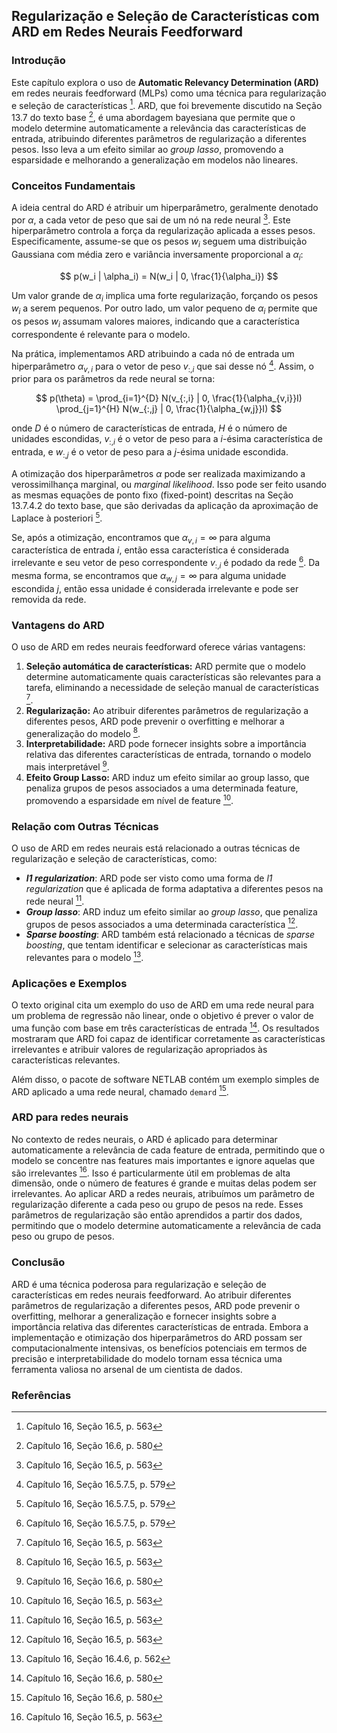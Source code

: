 ## Regularização e Seleção de Características com ARD em Redes Neurais Feedforward

### Introdução
Este capítulo explora o uso de **Automatic Relevancy Determination (ARD)** em redes neurais feedforward (MLPs) como uma técnica para regularização e seleção de características [^563]. ARD, que foi brevemente discutido na Seção 13.7 do texto base [^580], é uma abordagem bayesiana que permite que o modelo determine automaticamente a relevância das características de entrada, atribuindo diferentes parâmetros de regularização a diferentes pesos. Isso leva a um efeito similar ao *group lasso*, promovendo a esparsidade e melhorando a generalização em modelos não lineares.

### Conceitos Fundamentais
A ideia central do ARD é atribuir um hiperparâmetro, geralmente denotado por $\alpha$, a cada vetor de peso que sai de um nó na rede neural [^563]. Este hiperparâmetro controla a força da regularização aplicada a esses pesos. Especificamente, assume-se que os pesos $w_i$ seguem uma distribuição Gaussiana com média zero e variância inversamente proporcional a $\alpha_i$:

$$ p(w_i | \alpha_i) = N(w_i | 0, \frac{1}{\alpha_i}) $$

Um valor grande de $\alpha_i$ implica uma forte regularização, forçando os pesos $w_i$ a serem pequenos. Por outro lado, um valor pequeno de $\alpha_i$ permite que os pesos $w_i$ assumam valores maiores, indicando que a característica correspondente é relevante para o modelo.

Na prática, implementamos ARD atribuindo a cada nó de entrada um hiperparâmetro $\alpha_{v,i}$ para o vetor de peso $v_{:,i}$ que sai desse nó [^579]. Assim, o prior para os parâmetros da rede neural se torna:

$$ p(\theta) = \prod_{i=1}^{D} N(v_{:,i} | 0, \frac{1}{\alpha_{v,i}}I) \prod_{j=1}^{H} N(w_{:,j} | 0, \frac{1}{\alpha_{w,j}}I) $$

onde $D$ é o número de características de entrada, $H$ é o número de unidades escondidas, $v_{:,i}$ é o vetor de peso para a $i$-ésima característica de entrada, e $w_{:,j}$ é o vetor de peso para a $j$-ésima unidade escondida.

A otimização dos hiperparâmetros $\alpha$ pode ser realizada maximizando a verossimilhança marginal, ou *marginal likelihood*. Isso pode ser feito usando as mesmas equações de ponto fixo (fixed-point) descritas na Seção 13.7.4.2 do texto base, que são derivadas da aplicação da aproximação de Laplace à posteriori [^579].

Se, após a otimização, encontramos que $\alpha_{v,i} = \infty$ para alguma característica de entrada $i$, então essa característica é considerada irrelevante e seu vetor de peso correspondente $v_{:,i}$ é podado da rede [^579]. Da mesma forma, se encontramos que $\alpha_{w,j} = \infty$ para alguma unidade escondida $j$, então essa unidade é considerada irrelevante e pode ser removida da rede.

### Vantagens do ARD

O uso de ARD em redes neurais feedforward oferece várias vantagens:

1.  **Seleção automática de características:** ARD permite que o modelo determine automaticamente quais características são relevantes para a tarefa, eliminando a necessidade de seleção manual de características [^563].
2.  **Regularização:** Ao atribuir diferentes parâmetros de regularização a diferentes pesos, ARD pode prevenir o overfitting e melhorar a generalização do modelo [^563].
3.  **Interpretabilidade:** ARD pode fornecer insights sobre a importância relativa das diferentes características de entrada, tornando o modelo mais interpretável [^580].
4. **Efeito Group Lasso:** ARD induz um efeito similar ao group lasso, que penaliza grupos de pesos associados a uma determinada feature, promovendo a esparsidade em nível de feature [^563].

### Relação com Outras Técnicas

O uso de ARD em redes neurais está relacionado a outras técnicas de regularização e seleção de características, como:

*   ***l1 regularization***: ARD pode ser visto como uma forma de *l1 regularization* que é aplicada de forma adaptativa a diferentes pesos na rede neural [^563].
*   ***Group lasso***: ARD induz um efeito similar ao *group lasso*, que penaliza grupos de pesos associados a uma determinada característica [^563].
*   ***Sparse boosting***: ARD também está relacionado a técnicas de *sparse boosting*, que tentam identificar e selecionar as características mais relevantes para o modelo [^562].

### Aplicações e Exemplos
O texto original cita um exemplo do uso de ARD em uma rede neural para um problema de regressão não linear, onde o objetivo é prever o valor de uma função com base em três características de entrada [^580]. Os resultados mostraram que ARD foi capaz de identificar corretamente as características irrelevantes e atribuir valores de regularização apropriados às características relevantes.

Além disso, o pacote de software NETLAB contém um exemplo simples de ARD aplicado a uma rede neural, chamado `demard` [^580].

### ARD para redes neurais
No contexto de redes neurais, o ARD é aplicado para determinar automaticamente a relevância de cada feature de entrada, permitindo que o modelo se concentre nas features mais importantes e ignore aquelas que são irrelevantes [^563]. Isso é particularmente útil em problemas de alta dimensão, onde o número de features é grande e muitas delas podem ser irrelevantes.
Ao aplicar ARD a redes neurais, atribuímos um parâmetro de regularização diferente a cada peso ou grupo de pesos na rede. Esses parâmetros de regularização são então aprendidos a partir dos dados, permitindo que o modelo determine automaticamente a relevância de cada peso ou grupo de pesos.

### Conclusão
ARD é uma técnica poderosa para regularização e seleção de características em redes neurais feedforward. Ao atribuir diferentes parâmetros de regularização a diferentes pesos, ARD pode prevenir o overfitting, melhorar a generalização e fornecer insights sobre a importância relativa das diferentes características de entrada. Embora a implementação e otimização dos hiperparâmetros do ARD possam ser computacionalmente intensivas, os benefícios potenciais em termos de precisão e interpretabilidade do modelo tornam essa técnica uma ferramenta valiosa no arsenal de um cientista de dados.

### Referências
[^563]: Capítulo 16, Seção 16.5, p. 563
[^580]: Capítulo 16, Seção 16.6, p. 580
[^579]: Capítulo 16, Seção 16.5.7.5, p. 579
[^562]: Capítulo 16, Seção 16.4.6, p. 562

<!-- END -->